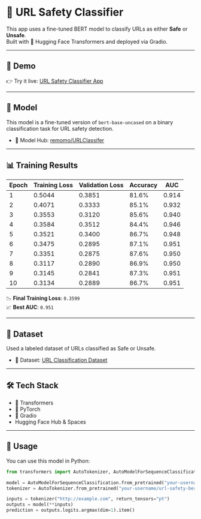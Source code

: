 # 🔐 URL Safety Classifier

This app uses a fine-tuned BERT model to classify URLs as either **Safe** or **Unsafe**.  
Built with 🤗 Hugging Face Transformers and deployed via Gradio.

---

## 🚀 Demo

👉 Try it live: [URL Safety Classifier App](https://huggingface.co/spaces/remomo/URLClassifier)

---

## 🧠 Model

This model is a fine-tuned version of `bert-base-uncased` on a binary classification task for URL safety detection.

- 🤗 Model Hub: [remomo/URLClassifer](https://huggingface.co/remomo/URLClassifier)

---

## 📊 Training Results

| Epoch | Training Loss | Validation Loss | Accuracy | AUC    |
|-------|---------------|------------------|----------|--------|
| 1     | 0.5044        | 0.3851           | 81.6%    | 0.914  |
| 2     | 0.4071        | 0.3333           | 85.1%    | 0.932  |
| 3     | 0.3553        | 0.3120           | 85.6%    | 0.940  |
| 4     | 0.3584        | 0.3512           | 84.4%    | 0.946  |
| 5     | 0.3521        | 0.3400           | 86.7%    | 0.948  |
| 6     | 0.3475        | 0.2895           | 87.1%    | 0.951  |
| 7     | 0.3351        | 0.2875           | 87.6%    | 0.950  |
| 8     | 0.3117        | 0.2890           | 86.9%    | 0.950  |
| 9     | 0.3145        | 0.2841           | 87.3%    | 0.951  |
| 10    | 0.3134        | 0.2889           | 86.7%    | 0.951  |

📉 **Final Training Loss**: `0.3599`  
📈 **Best AUC**: `0.951`

---

## 📁 Dataset

Used a labeled dataset of URLs classified as Safe or Unsafe.

- 🔗 Dataset: [URL Classification Dataset](https://huggingface.co/datasets/shawhin/phishing-site-classification)

---

## 🛠️ Tech Stack

- 🤗 Transformers
- 🐍 PyTorch
- 💬 Gradio
- Hugging Face Hub & Spaces

---

## 🧪 Usage

You can use this model in Python:

```python
from transformers import AutoTokenizer, AutoModelForSequenceClassification

model = AutoModelForSequenceClassification.from_pretrained("your-username/url-safety-bert")
tokenizer = AutoTokenizer.from_pretrained("your-username/url-safety-bert")

inputs = tokenizer("http://example.com", return_tensors="pt")
outputs = model(**inputs)
prediction = outputs.logits.argmax(dim=1).item()
